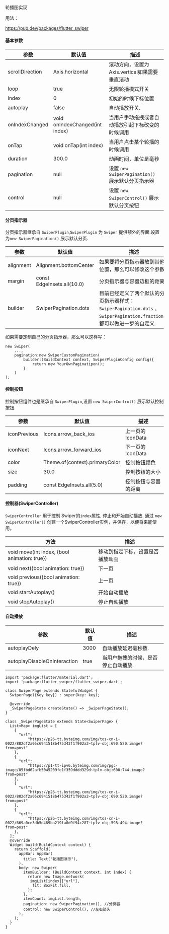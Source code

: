轮播图实现

用法：

https://pub.dev/packages/flutter_swiper



#### 基本参数

| 参数            | 默认值                         | 描述                                             |
| --------------- | ------------------------------ | ------------------------------------------------ |
| scrollDirection | Axis.horizontal                | 滚动方向，设置为Axis.vertical如果需要垂直滚动    |
| loop            | true                           | 无限轮播模式开关                                 |
| index           | 0                              | 初始的时候下标位置                               |
| autoplay        | false                          | 自动播放开关.                                    |
| onIndexChanged  | void onIndexChanged(int index) | 当用户手动拖拽或者自动播放引起下标改变的时候调用 |
| onTap           | void onTap(int index)          | 当用户点击某个轮播的时候调用                     |
| duration        | 300.0                          | 动画时间，单位是毫秒                             |
| pagination      | null                           | 设置 `new SwiperPagination()` 展示默认分页指示器 |
| control         | null                           | 设置 `new SwiperControl()` 展示默认分页按钮      |

#### 分页指示器

分页指示器继承自 `SwiperPlugin`,`SwiperPlugin` 为 `Swiper` 提供额外的界面.设置为`new SwiperPagination()` 展示默认分页.

| 参数      | 默认值                     | 描述                                                         |
| --------- | -------------------------- | ------------------------------------------------------------ |
| alignment | Alignment.bottomCenter     | 如果要将分页指示器放到其他位置，那么可以修改这个参数         |
| margin    | const EdgeInsets.all(10.0) | 分页指示器与容器边框的距离                                   |
| builder   | SwiperPagination.dots      | 目前已经定义了两个默认的分页指示器样式： `SwiperPagination.dots` 、 `SwiperPagination.fraction`，都可以做进一步的自定义. |

如果需要定制自己的分页指示器，那么可以这样写：

```
new Swiper(
    ...,
    pagination:new SwiperCustomPagination(
        builder:(BuildContext context, SwiperPluginConfig config){
            return new YourOwnPaginatipon();
        }
    )
);
```

#### 控制按钮

控制按钮组件也是继承自 `SwiperPlugin`,设置 `new SwiperControl()` 展示默认控制按钮.

| 参数         | 默认值                         | 描述                 |
| ------------ | ------------------------------ | -------------------- |
| iconPrevious | Icons.arrow_back_ios           | 上一页的IconData     |
| iconNext     | Icons.arrow_forward_ios        | 下一页的IconData     |
| color        | Theme.of(context).primaryColor | 控制按钮颜色         |
| size         | 30.0                           | 控制按钮的大小       |
| padding      | const EdgeInsets.all(5.0)      | 控制按钮与容器的距离 |

#### 控制器(SwiperController)

`SwiperController` 用于控制 Swiper的`index`属性, 停止和开始自动播放. 通过 `new SwiperController()` 创建一个SwiperController实例，并保存，以便将来能使用。

| 方法                                         | 描述                             |
| -------------------------------------------- | -------------------------------- |
| void move(int index, {bool animation: true}) | 移动到指定下标，设置是否播放动画 |
| void next({bool animation: true})            | 下一页                           |
| void previous({bool animation: true})        | 上一页                           |
| void startAutoplay()                         | 开始自动播放                     |
| void stopAutoplay()                          | 停止自动播放                     |

#### 自动播放

| 参数                         | 默认值 | 描述                                |
| ---------------------------- | ------ | ----------------------------------- |
| autoplayDely                 | 3000   | 自动播放延迟毫秒数.                 |
| autoplayDisableOnInteraction | true   | 当用户拖拽的时候，是否停止自动播放. |

```
import 'package:flutter/material.dart';
import 'package:flutter_swiper/flutter_swiper.dart';

class SwiperPage extends StatefulWidget {
  SwiperPage({Key key}) : super(key: key);

  @override
  _SwiperPageState createState() => _SwiperPageState();
}

class _SwiperPageState extends State<SwiperPage> {
  List<Map> imgList = [
    {
      "url":
          "https://p26-tt.byteimg.com/img/tos-cn-i-0022/882df2a05c6941518b475342f1f902a2~tplv-obj:690:520.image?from=post"
    },
    {
      "url":
          "https://p1-tt-ipv6.byteimg.com/img/pgc-image/05fbd62afb5045209fe1f359dddd329d~tplv-obj:600:744.image?from=post"
    },
    {
      "url":
          "https://p26-tt.byteimg.com/img/tos-cn-i-0022/882df2a05c6941518b475342f1f902a2~tplv-obj:690:520.image?from=post"
    },
    {
      "url":
          "https://p26-tt.byteimg.com/img/tos-cn-i-0022/669a0ce3db5d489ba219fa0d9f94c287~tplv-obj:598:494.image?from=post"
    },
  ];
  @override
  Widget build(BuildContext context) {
    return Scaffold(
      appBar: AppBar(
        title: Text("轮播图演示"),
      ),
      body: new Swiper(
        itemBuilder: (BuildContext context, int index) {
          return new Image.network(
           imgList[index]["url"],
            fit: BoxFit.fill,
          );
        },
        itemCount: imgList.length,
        pagination: new SwiperPagination(), //分页器
        control: new SwiperControl(), //左右箭头
      ),
    );
  }
}

```

